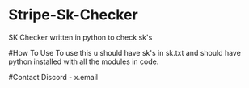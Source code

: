 # Stripe-Sk-Checker
SK Checker written in python to check sk's

#How To Use
To use this u should have sk's in sk.txt and should have python installed with all the modules in code.

#Contact
Discord - x.email
